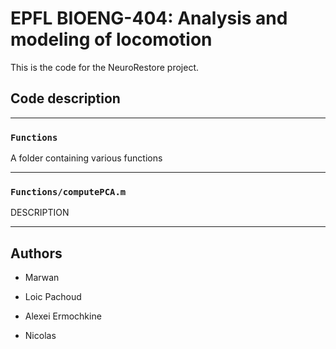 # EPFL BIOENG-404: Analysis and modeling of locomotion

This is the code for the NeuroRestore project.



## Code description

---

### `Functions`

A folder containing various functions

---

### `Functions/computePCA.m`

DESCRIPTION

---

## Authors

- Marwan

- Loic Pachoud

- Alexei Ermochkine

- Nicolas
